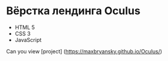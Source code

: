 # Вёрстка лендинга Oculus
- HTML 5
- CSS 3
- JavaScript

Can you view [project] (https://maxbryansky.github.io/Oculus/)
